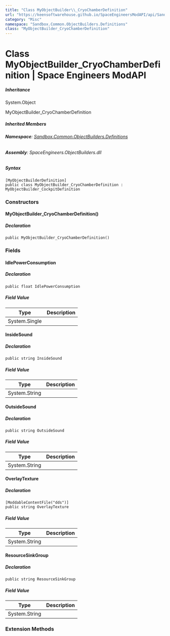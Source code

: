 ```yaml
---
title: "Class MyObjectBuilder\\_CryoChamberDefinition"
url: "https://keensoftwarehouse.github.io/SpaceEngineersModAPI/api/Sandbox.Common.ObjectBuilders.Definitions.MyObjectBuilder_CryoChamberDefinition.html"
category: "Misc"
namespace: "Sandbox.Common.ObjectBuilders.Definitions"
class: "MyObjectBuilder_CryoChamberDefinition"
---
```


# Class MyObjectBuilder\_CryoChamberDefinition | Space Engineers ModAPI

##### Inheritance

System.Object

MyObjectBuilder\_CryoChamberDefinition

##### Inherited Members

###### **Namespace**: [Sandbox.Common.ObjectBuilders.Definitions](https://keensoftwarehouse.github.io/SpaceEngineersModAPI/api/Sandbox.Common.ObjectBuilders.Definitions.html)

###### **Assembly**: SpaceEngineers.ObjectBuilders.dll

##### Syntax

```
[MyObjectBuilderDefinition]
public class MyObjectBuilder_CryoChamberDefinition : MyObjectBuilder_CockpitDefinition
```

### Constructors

#### MyObjectBuilder\_CryoChamberDefinition()

##### Declaration

```
public MyObjectBuilder_CryoChamberDefinition()
```

### Fields

#### IdlePowerConsumption

##### Declaration

```
public float IdlePowerConsumption
```

##### Field Value

| Type | Description |
| --- | --- |
| System.Single |     |

#### InsideSound

##### Declaration

```
public string InsideSound
```

##### Field Value

| Type | Description |
| --- | --- |
| System.String |     |

#### OutsideSound

##### Declaration

```
public string OutsideSound
```

##### Field Value

| Type | Description |
| --- | --- |
| System.String |     |

#### OverlayTexture

##### Declaration

```
[ModdableContentFile("dds")]
public string OverlayTexture
```

##### Field Value

| Type | Description |
| --- | --- |
| System.String |     |

#### ResourceSinkGroup

##### Declaration

```
public string ResourceSinkGroup
```

##### Field Value

| Type | Description |
| --- | --- |
| System.String |     |

### Extension Methods